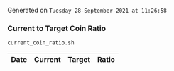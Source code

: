 Generated on `Tuesday 28-September-2021 at 11:26:58`

### Current to Target Coin Ratio
`current_coin_ratio.sh`

Date|Current|Target|Ratio
---|---|---|---

